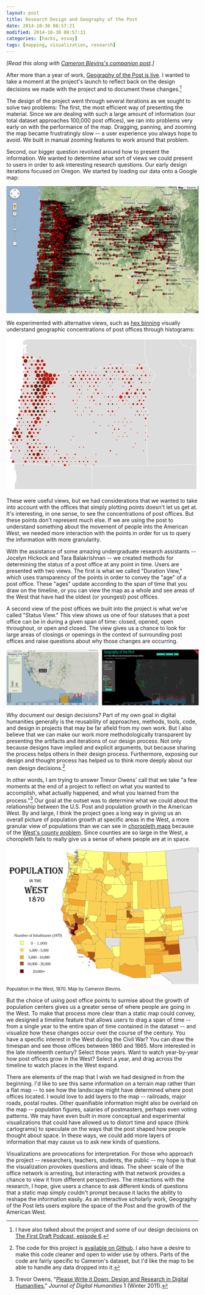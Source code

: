 ```yaml
---
layout: post
title: Research Design and Geography of the Post
date: 2014-10-30 08:57:21
modified: 2014-10-30 08:57:31
categories: [hacks, essay]
tags: [mapping, visualization, research]
---
```

*[Read this along with [Cameron Blevins's companion post](http://www.cameronblevins.org/posts/postal-geography-and-the-golden-west/).]*

After more than a year of work, [Geography of the Post is live](http://cameronblevins.org/gotp/). I wanted to take a moment at the project's launch to reflect back on the design decisions we made with the project and to document these changes.[^2]

The design of the project went through several iterations as we sought to solve two problems: The first, the most efficient way of presenting the material. Since we are dealing with such a large amount of information (our total dataset approaches 100,000 post offices), we ran into problems very early on with the performance of the map. Dragging, panning, and zooming the map became frustratingly slow -- a user experience you always hope to avoid. We built in manual zooming features to work around that problem.

Second, our bigger question revolved around how to present the information. We wanted to determine what sort of views we could present to users in order to ask interesting research questions. Our early design iterations focused on Oregon. We started by loading our data onto a Google map:

![Google map](/assets/images/gotp_google.png)

We experimented with alternative views, such as [hex binning](https://www.mapbox.com/blog/binning-alternative-point-maps/) visually understand geographic concentrations of post offices through histograms:

![Hex bin map](/assets/images/gotp_hex.png)

These were useful views, but we had considerations that we wanted to take into account with the offices that simply plotting points doesn't let us get at. It's interesting, in one sense, to see the concentrations of post offices. But these points don't represent much else. If we are using the post to understand something about the movement of people into the American West, we needed more interaction with the points in order for us to query the information with more granularity.

With the assistance of some amazing undergraduate research assistants -- 
Jocelyn Hickock and Tara Balakrishnan -- we created methods for determining the status of a post office at any point in time. Users are presented with two views. The first is what we called "Duration View," which uses transparency of the points in order to convey the "age" of a post office. These "ages" update according to the span of time that you draw on the timeline, or you can view the map as a whole and see areas of the West that have had the oldest (or youngest) post offices.

A second view of the post offices we built into the project is what we've called "Status View." This view shows us one of four statuses that a post office can be in during a given span of time: closed, opened, open throughout, or open and closed. The view gives us a chance to look for large areas of closings or openings in the context of surrounding post offices and raise questions about why those changes are occurring.

![Side by side comparison of current design](/assets/images/gotp_sideby.png)

Why document our design decisions? Part of my own goal in digital humanities 
generally is the reusability of approaches, methods, tools, code, and design 
in projects that may be far afield from my own work. But I also believe that 
we can make our work more methodologically transparent by presenting the 
artifacts and iterations of our design process. Not only because designs have 
implied and explicit arguments, but because sharing the process helps others 
in their design process. Furthermore, exposing our design and thought process has helped us to think more deeply about our own design decisions.[^3]

In other words, I am trying to answer Trevor Owens' call that we take "a few moments at the end of a project to reflect on what you wanted to accomplish, what actually happened, and what you learned from the process."[^1] Our goal at the outset was to determine what we could about the relationship between the U.S. Post and population growth in the American West. By and large, I think the project goes a long way in giving us an overall picture of population growth at specific areas in the West, a more granular view of populations than we can see in [choropleth maps](http://en.wikipedia.org/wiki/Choropleth_map) because of the [West's county problem](http://www.cameronblevins.org/posts/the-county-problem-in-the-west/). Since counties are so large in the West, a choropleth fails to really give us a sense of where people are at in space.

![The West's county problem, by Cameron Blevins](/assets/images/gotp_westcountyproblem.jpg)  
<small>Population in the West, 1870. Map by Cameron Blevins.</small>

But the choice of using post office points to surmise about the growth of population centers gives us a greater sense of where people are going in the West. To make that process more clear than a static map could convey, we designed a timeline feature that allows users to drag a span of time -- from a single year to the entire span of time contained in the dataset -- and visualize how these changes occur over the course of the century. You have a specific interest in the West during the Civil War? You can draw the timespan and see those offices between 1860 and 1865. More interested in the late nineteenth century? Select those years. Want to watch year-by-year how post offices grow in the West? Select a year, and drag across the timeline to watch places in the West expand.

There are elements of the map that I wish we had designed in from the beginning. I'd like to see this same information on a terrain map rather than a flat map -- to see how the landscape might have determined where post offices located. I would love to add layers to the map -- railroads, major roads, postal routes. Other quanifiable information might also be overlaid on the map -- population figures, salaries of postmasters, perhaps even voting patterns. We may have even built in more conceptual and experimental visualizations that could have allowed us to distort time and space (think cartograms) to speculate on the ways that the post shaped how people thought about space. In these ways, we could add more layers of information that may cause us to ask new kinds of questions.

Visualizations are provocations for interpretation. For those who approach the project -- researchers, teachers, students, the public -- my hope is that the visualization provokes questions and ideas. The sheer scale of the office network is arresting, but interacting with that network provides a chance to view it from different perspectives. The interactions with the research, I hope, give users a chance to ask different kinds of questions that a static map simply couldn't prompt because it lacks the ability to reshape the information easily. As an interactive scholarly work, Geography of the Post lets users explore the space of the Post and the growth of the American West.

[^1]: Trevor Owens, "[Please Write it Down: Design and Research in Digital Humanities](http://journalofdigitalhumanities.org/1-1/please-write-it-down-by-trevor-owens/)," *Journal of Digital Humanities* 1 (Winter 2011).
[^2]: I have also talked about the project and some of our design decisions on [The First Draft Podcast, episode 6](http://www.firstdraftpodcast.com/post/91733292838/s1e6-the-pragmatic-tyranny-of-building-digital).
[^3]: The code for this project is [available on Github](http://github.com/stanford-history/geographypost). I also have a desire to make this code cleaner and open to wider use by others. Parts of the code are fairly specific to Cameron's dataset, but I'd like the map to be able to handle any data dropped into it.
